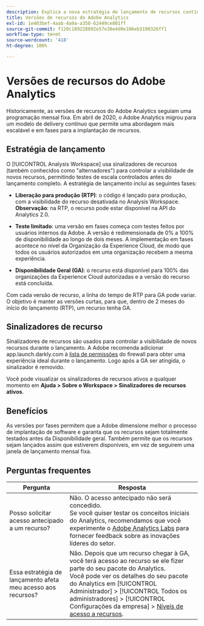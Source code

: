 ```yaml
---
description: Explica a nova estratégia de lançamento de recursos contínuos do Adobe Analytics
title: Versões de recursos do Adobe Analytics
exl-id: 1e403bef-4aab-4a9a-a358-62449ce801ff
source-git-commit: f120c189228892e57e38e4d0e106eb3190326ff1
workflow-type: tm+mt
source-wordcount: '418'
ht-degree: 100%

---
```


# Versões de recursos do Adobe Analytics

Historicamente, as versões de recursos do Adobe Analytics seguiam uma programação mensal fixa. Em abril de 2020, o Adobe Analytics migrou para um modelo de delivery contínuo que permite uma abordagem mais escalável e em fases para a implantação de recursos.

## Estratégia de lançamento

O [!UICONTROL Analysis Workspace] usa sinalizadores de recursos (também conhecidos como &quot;alternadores&quot;) para controlar a visibilidade de novos recursos, permitindo testes de escala controlados antes do lançamento completo. A estratégia de lançamento inclui as seguintes fases:

* **Liberação para produção (RTP)**: o código é lançado para produção, com a visibilidade do recurso desativada no Analysis Workspace. **Observação**: na RTP, o recurso pode estar disponível na API do Analytics 2.0.

* **Teste limitado**: uma versão em fases começa com testes feitos por usuários internos da Adobe. A versão é redimensionada de 0% a 100% de disponibilidade ao longo de dois meses. A implementação em fases acontece no nível da Organização da Experience Cloud, de modo que todos os usuários autorizados em uma organização recebem a mesma experiência.

* **Disponibilidade Geral (GA)**: o recurso está disponível para 100% das organizações da Experience Cloud autorizadas e a versão do recurso está concluída.

Com cada versão de recurso, a linha do tempo de RTP para GA pode variar. O objetivo é manter as versões curtas, para que, dentro de 2 meses do início do lançamento (RTP), um recurso tenha GA.

## Sinalizadores de recurso

Sinalizadores de recursos são usados para controlar a visibilidade de novos recursos durante o lançamento. A Adobe recomenda adicionar app.launch.darkly.com à [lista de permissões](https://experienceleague.adobe.com/docs/analytics/technotes/ip-addresses.html?lang=pt-BR) do firewall para obter uma experiência ideal durante o lançamento. Logo após a GA ser atingida, o sinalizador é removido.

Você pode visualizar os sinalizadores de recursos ativos a qualquer momento em **Ajuda > Sobre o Workspace > Sinalizadores de recursos ativos**.

## Benefícios

As versões por fases permitem que a Adobe dimensione melhor o processo de implantação de software e garanta que os recursos sejam totalmente testados antes da Disponibilidade geral. Também permite que os recursos sejam lançados assim que estiverem disponíveis, em vez de seguirem uma janela de lançamento mensal fixa.

## Perguntas frequentes

| Pergunta | Resposta |
| --- | --- |
| Posso solicitar acesso antecipado a um recurso? | Não. O acesso antecipado não será concedido.<br>Se você quiser testar os conceitos iniciais do Analytics, recomendamos que você experimente o [Adobe Analytics Labs](https://experienceleague.adobe.com/docs/analytics/analyze/tech-previews/overview.html?lang=pt-BR) para fornecer feedback sobre as inovações líderes do setor. |
| Essa estratégia de lançamento afeta meu acesso aos recursos? | Não. Depois que um recurso chegar à GA, você terá acesso ao recurso se ele fizer parte do seu pacote do Analytics.<br>Você pode ver os detalhes do seu pacote do Analytics em [!UICONTROL Administrador] > [!UICONTROL Todos os administradores] > [!UICONTROL Configurações da empresa] > [Níveis de acesso a recursos](https://experienceleague.adobe.com/docs/analytics/admin/company-settings/feature-access-levels.html?lang=pt-BR). |
